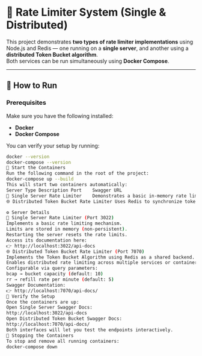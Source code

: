 # 🚀 Rate Limiter System (Single & Distributed)

This project demonstrates **two types of rate limiter implementations** using Node.js and Redis — one running on a **single server**, and another using a **distributed Token Bucket algorithm**.  
Both services can be run simultaneously using **Docker Compose**.

---

## 🧩 How to Run

### Prerequisites
Make sure you have the following installed:
- **Docker**
- **Docker Compose**

You can verify your setup by running:
```bash
docker --version
docker-compose --version
🐳 Start the Containers
Run the following command in the root of the project:
docker-compose up --build
This will start two containers automatically:
Server Type	Description	Port	Swagger URL
🧱 Single Server Rate Limiter	Demonstrates a basic in-memory rate limiter.	3022	http://localhost:3022/api-docs
🌐 Distributed Token Bucket Rate Limiter	Uses Redis to synchronize tokens across multiple instances.	7070	

⚙️ Server Details
🧱 Single Server Rate Limiter (Port 3022)
Implements a basic rate limiting mechanism.
Limits are stored in memory (non-persistent).
Restarting the server resets the rate limits.
Access its documentation here:
👉 http://localhost:3022/api-docs
🌐 Distributed Token Bucket Rate Limiter (Port 7070)
Implements the Token Bucket Algorithm using Redis as a shared backend.
Enables distributed rate limiting across multiple services or containers.
Configurable via query parameters:
bcap → bucket capacity (default: 10)
rr → refill rate per minute (default: 5)
Swagger Documentation:
👉 http://localhost:7070/api-docs/
🧾 Verify the Setup
Once the containers are up:
Open Single Server Swagger Docs:
http://localhost:3022/api-docs
Open Distributed Token Bucket Swagger Docs:
http://localhost:7070/api-docs/
Both interfaces will let you test the endpoints interactively.
🛑 Stopping the Containers
To stop and remove all running containers:
docker-compose down